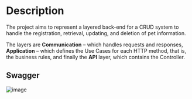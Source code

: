 # Description
The project aims to represent a layered back-end for a CRUD system to handle the registration, retrieval, updating, and deletion of pet information.

The layers are **Communication** – which handles requests and responses, **Application** – which defines the Use Cases for each HTTP method, that is, the business rules, and finally the **API** layer, which contains the Controller.

## Swagger
![image](https://github.com/user-attachments/assets/0a00d0e9-9ec4-4faf-8984-c0282d5d01ca)
